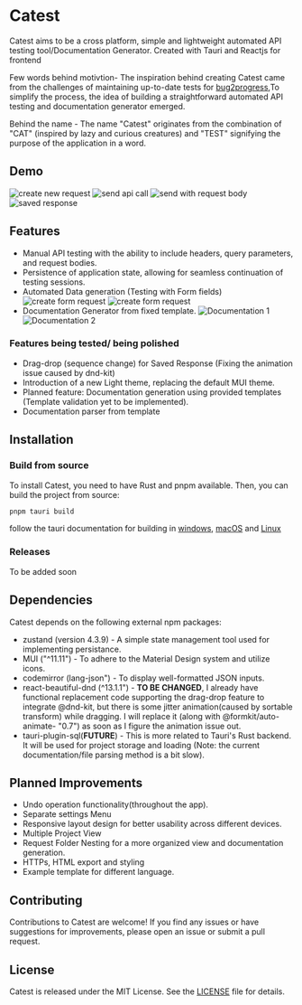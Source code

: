 # Catest

Catest aims to be a cross platform, simple and lightweight automated API testing tool/Documentation Generator. Created with Tauri and Reactjs for frontend

Few words behind motivtion- The inspiration behind creating Catest came from the challenges of maintaining up-to-date tests for [bug2progress](https://github.com/snh1999/bug2progress),To simplify the process, the idea of building a straightforward automated API testing and documentation generator emerged.

Behind the name - The name "Catest" originates from the combination of "CAT" (inspired by lazy and curious creatures) and "TEST" signifying the purpose of the application in a word.

## Demo

![create new request](images/1.png)
![send api call](images/2.png)
![send with request body](images/3.png)
![saved response](images/6.png)

## Features

-   Manual API testing with the ability to include headers, query parameters, and request bodies.
-   Persistence of application state, allowing for seamless continuation of testing sessions.
-   Automated Data generation (Testing with Form fields)
    ![create form request](images/4.png)
    ![create form request](images/5.png)
-   Documentation Generator from fixed template.
    ![Documentation 1](images/8.png)
    ![Documentation 2](images/7.png)

### Features being tested/ being polished

-   Drag-drop (sequence change) for Saved Response (Fixing the animation issue caused by dnd-kit)
-   Introduction of a new Light theme, replacing the default MUI theme.
-   Planned feature: Documentation generation using provided templates (Template validation yet to be implemented).
-   Documentation parser from template

## Installation

### Build from source

To install Catest, you need to have Rust and pnpm available. Then, you can build the project from source:

```bash
pnpm tauri build
```

follow the tauri documentation for building in [windows](https://tauri.app/v1/guides/building/windows), [macOS](https://tauri.app/v1/guides/building/macos) and [Linux](https://tauri.app/v1/guides/building/linux)

### Releases

To be added soon

<!-- To download the application, please visit the releases page. You will find two options available: an AppImage and a Linux x86_64 binary. -->

## Dependencies

Catest depends on the following external npm packages:

-   zustand (version 4.3.9) - A simple state management tool used for implementing persistance.
-   MUI ("^11.11") - To adhere to the Material Design system and utilize icons.
-   codemirror (lang-json") - To display well-formatted JSON inputs.
-   react-beautiful-dnd (^13.1.1") - **TO BE CHANGED**, I already have functional replacement code supporting the drag-drop feature to integrate @dnd-kit, but there is some jitter animation(caused by sortable transform) while dragging. I will replace it (along with @formkit/auto-animate- "0.7") as soon as I figure the animation issue out.
-   tauri-plugin-sql(**FUTURE**) - This is more related to Tauri's Rust backend. It will be used for project storage and loading (Note: the current documentation/file parsing method is a bit slow).

## Planned Improvements

-   Undo operation functionality(throughout the app).
-   Separate settings Menu
-   Responsive layout design for better usability across different devices.
-   Multiple Project View
-   Request Folder Nesting for a more organized view and documentation generation.
-   HTTPs, HTML export and styling
-   Example template for different language.

## Contributing

Contributions to Catest are welcome! If you find any issues or have suggestions for improvements, please open an issue or submit a pull request.

## License

Catest is released under the MIT License. See the [LICENSE](LICENSE) file for details.
